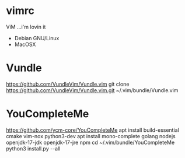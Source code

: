# vimrc
ViM ...i'm lovin it

- Debian GNU/Linux
- MacOSX

# Vundle
https://github.com/VundleVim/Vundle.vim
git clone https://github.com/VundleVim/Vundle.vim.git ~/.vim/bundle/Vundle.vim

# YouCompleteMe
https://github.com/ycm-core/YouCompleteMe
apt install build-essential cmake vim-nox python3-dev
apt install mono-complete golang nodejs openjdk-17-jdk openjdk-17-jre npm
cd ~/.vim/bundle/YouCompleteMe
python3 install.py --all

